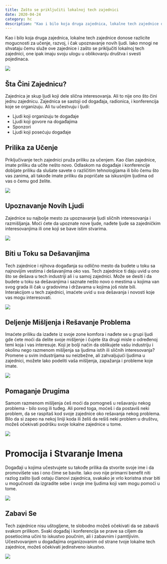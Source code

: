 ```yaml
---
title: Zašto se priključiti lokalnoj tech zajednici
date: 2020-04-24
category: hc
description: "Kao i bilo koja druga zajednica, lokalne tech zajednice donose razlicite mogucnosti za učenje, razvoj, i čak upoznavanje novih ljudi. Iako mnogi ne shvataju čemu služe ove zajednice i zašto se priključiti lokalnoj tech zajednici, one ipak imaju svoju ulogu u oblikovanju društva i svesti pojedinaca."
---
```


Kao i bilo koja druga zajednica, lokalne tech zajednice donose razlicite mogucnosti za učenje, razvoj, i čak upoznavanje novih ljudi. Iako mnogi ne shvataju čemu služe ove zajednice i zašto se priključiti lokalnoj tech zajednici, one ipak imaju svoju ulogu u oblikovanju društva i svesti pojedinaca.

![](image8.jpg)

## Šta Čini Zajednicu?

Zajednica je skup ljudi koji dele slična interesovanja. Ali to nije ono što čini jednu zajednicu. Zajednica se sastoji od događaja, radionica, i konferencija koje se organizuju. Ali tu učestvuju i ljudi:

+ Ljudi koji organizuju te događaje
+ Ljudi koji govore na događajima
+ Sponzori
+ Ljudi koji posećuju događaje

## Prilika za Učenje

Priključivanje tech zajednici pruža priliku za učenjem. Kao član zajednice, imate priliku da učite nešto novo. Odlaskom na događaje i konferencije dobijate priliku da slušate savete o različitim tehnologijama ili bilo čemu što vas zanima, ali takođe imate priliku da popričate sa iskusnijim ljudima od vas o čemu god želite. 

![](image7.jpg)

## Upoznavanje Novih Ljudi

Zajednice su najbolje mesto za upoznavanje ljudi sličnih interesovanja i razmišljanja. Moći ćete da upoznate nove ljude, nađete ljude sa zajedničkim interesovanjima ili one koji se bave istim stvarima. 

![](image5.jpg)

## Biti u Toku sa Dešavanjima

Tech zajednice i njihova događanja su odlično mesto da budete u toku sa najnovijim vestima i  dešavanjima oko vas. Tech zajednice ti daju uvid u ono što se dešava u tech industriji ali i u samoj zajednici. Može se desiti i da budete u toku sa dešavanjima i saznate nešto novo o mestima u kojima van svog grada ili čak u gradovima i državama u kojima još niste bili. Interakcijom u tech zajednici, imaćete uvid u sva dešavanja i novosti koje vas mogu interesovati.

![](image3.jpg)

## Deljenje Mišljenja i Rešavanje Problema

Imaćete priliku da izađete iz svoje zone komfora i nađete se u grupi ljudi gde ćete moći da delite svoje mišljenje i čujete šta drugi misle o određenoj temi koja i vas interesuje. Koji je bolji način da oblikujete vašu industriju i okolinu nego razmenom mišljenja sa ljudima istih ili sličnih interesovanja? Promene u svim industrijama su neizbežne, ali zahvaljujući ljudima u zajednici, možete lako podeliti vaša mišljenja, zapažanja i probleme koje imate. 

![](image1.jpg)

## Pomaganje Drugima

Samom razmenom mišljenja ćeš moći da pomogneš u rešavanju nekog problema - bilo svog ili tuđeg. Ali pored toga, moćeš i da postaviš neki problem, da se raspitaš kod svoje zajednice oko rešavanja nekog problema. Bilo da si zapeo na nekoj liniji koda ili želiš da rešiš neki problem u društvu, možeš očekivati podršku svoje lokalne zajednice u tome. 

![](image6.jpg)

# Promocija i Stvaranje Imena

Događaji u kojima učestvujete su takođe prilika da stvorite svoje ime i da promovišete vas i ono čime se bavite. Iako ovo nije primarni benefit niti razlog zašto ljudi ostaju članovi zajednica, svakako je vrlo koristna stvar biti u mogučnosti da izgradite sebe i svoje ime ljudima koji vam mogu pomoći u tome. 

![](image4.jpg)

## Zabavi Se

Tech zajednice nisu uštogljene, te slobodno možeš očekivati da se zabaviš svakom prilikom. Svaki događaj i konferencija se prave sa ciljem da posetiocima učini to iskustvo poučnim, ali i zabavnim i pamtljivim. Učestvovanjem u događajima organizovanim od strane tvoje lokalne tech zajednice, možeš očekivati jedinstveno iskustvo.

![](image2.jpg)
